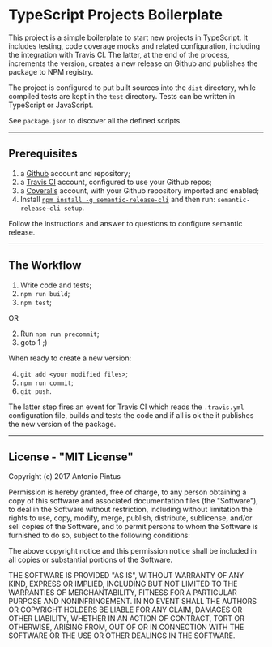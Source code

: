 # TypeScript Projects Boilerplate

This project is a simple boilerplate to start new projects in TypeScript. It includes testing, code coverage mocks and related configuration, including the integration with Travis CI. The latter, at the end of the process, increments the version, creates a new release on Github and publishes the package to NPM registry.

The project is configured to put built sources into the `dist` directory, while compiled tests are kept in the `test` directory.
Tests can be written in TypeScript or JavaScript.

See `package.json` to discover all the defined scripts.



---

Prerequisites
--------------

1. a [Github](https://github.com/) account and repository;
2. a [Travis CI](https://travis-ci.org/) account, configured to use your Github repos;
3. a [Coveralls](https://coveralls.io/) account, with your Github repository imported and enabled;
4. Install [`npm install -g semantic-release-cli`](https://www.npmjs.com/package/semantic-release-cli) and then run: `semantic-release-cli setup`. 

Follow the instructions and answer to questions to configure semantic release.

---

The Workflow
------------

1. Write code and tests;
2. `npm run build`;
3. `npm test`;

OR

2. Run `npm run precommit`;
3. goto 1   ;)

When ready to create a new version:

4. `git add <your modified files>`;
5. `npm run commit`;
6. `git push`.

The latter step fires an event for Travis CI which reads the `.travis.yml` configuration file, builds and tests the code and if all is ok the it publishes the new version of the package.  




---


License - "MIT License"
-----------------------

Copyright (c) 2017 Antonio Pintus

Permission is hereby granted, free of charge, to any person obtaining a copy
of this software and associated documentation files (the "Software"), to deal
in the Software without restriction, including without limitation the rights
to use, copy, modify, merge, publish, distribute, sublicense, and/or sell
copies of the Software, and to permit persons to whom the Software is
furnished to do so, subject to the following conditions:

The above copyright notice and this permission notice shall be included in all
copies or substantial portions of the Software.

THE SOFTWARE IS PROVIDED "AS IS", WITHOUT WARRANTY OF ANY KIND, EXPRESS OR
IMPLIED, INCLUDING BUT NOT LIMITED TO THE WARRANTIES OF MERCHANTABILITY,
FITNESS FOR A PARTICULAR PURPOSE AND NONINFRINGEMENT. IN NO EVENT SHALL THE
AUTHORS OR COPYRIGHT HOLDERS BE LIABLE FOR ANY CLAIM, DAMAGES OR OTHER
LIABILITY, WHETHER IN AN ACTION OF CONTRACT, TORT OR OTHERWISE, ARISING FROM,
OUT OF OR IN CONNECTION WITH THE SOFTWARE OR THE USE OR OTHER DEALINGS IN THE
SOFTWARE.